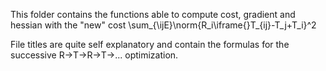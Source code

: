 This folder contains the functions able to compute 
cost, gradient and hessian with the "new" cost 
\sum_{\ijE}\norm{R_i\iframe{}T_{ij}-T_j+T_i}^2


File titles are quite self explanatory and contain the formulas for 
the successive R->T->R->T->... optimization.
